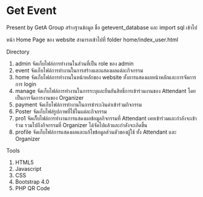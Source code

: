# Get Event 

Present by GetA Group
  สร้างฐานข้อมูล ชื่อ getevent_database และ import sql เข้าไป
  
  หน้า Home Page ของ website สามารถเข้าไปที่ folder home/index_user.html

Directory
  1. admin    จัดเก็บไฟล์การทำงานในส่วนที่เป็น role ของ admin
  2. event    จัดเก็บไฟล์การทำงานในการสร้างและแสดงผลแต่ละกิจกรรม
  3. home     จัดเก็บไฟล์การทำงานในหน้าหลักของ website ทั้งการแสดงผลหน้าหลักและการจัดการการ login
  4. manage   จัดเก็บไฟล์การทำงานในการระบุและยืนยันสิทธิ์การเข้าร่วมงานของ Attendant โดยเป็นการจัดการงานของ Organizer
  5. payment  จัดเก็บไฟล์การทำงานในการชำระเงินค่าเข้าร่วมกิจกรรม
  6. Poster   จัดเก็บไฟล์รูปภาพที่ใช้ในแต่ละกิจกรรม
  7. pro1     จัดเก็็บไฟล์การทำงานการแสดงผลข้อมูลกิจกรรมที่ Attendant เคยเข้าร่วมและกำลังจะเข้าร่วม รวมไปถึงกิจกรรมที่ Organizer ได้จัดไปแล้วและกำลังจะเกิดขึ้น
  8. profile  จัดเก็บไฟล์การแสดงผลและแก้ไขข้อมูลส่วนตัวของผู้ใช้ ทั้ง Attendant และ Organizer

Tools
  1. HTML5
  2. Javascript
  3. CSS
  4. Bootstrap 4.0
  5. PHP QR Code
